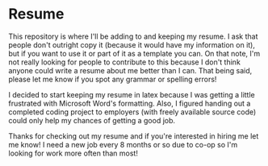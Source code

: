 Resume
======
This repository is where I'll be adding to and keeping my resume.  I ask that people don't outright copy it (because it would have my information on it), but if you want to use it or part of it as a template you can.  On that note, I'm not really looking for people to contribute to this because I don't think anyone could write a resume about me better than I can.  That being said, please let me know if you spot any grammar or spelling errors!

I decided to start keeping my resume in latex because I was getting a little frustrated with Microsoft Word's formatting. Also, I figured handing out a completed coding project to employers (with freely available source code) could only help my chances of getting a good job.  

Thanks for checking out my resume and if you're interested in hiring me let me know!  I need a new job every 8 months or so due to co-op so I'm looking for work more often than most!
